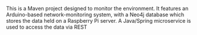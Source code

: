 This is a Maven project designed to monitor the environment. It features an Arduino-based 
network-monitoring system, with a Neo4j database which stores the data held on a Raspberry Pi server.
A Java/Spring microservice is used to access the data via REST